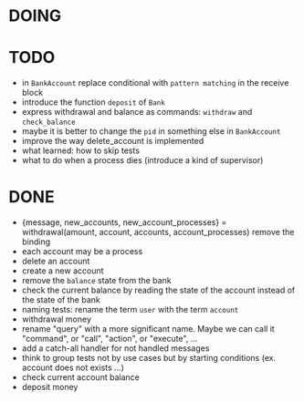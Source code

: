 # DOING

# TODO

* in `BankAccount` replace conditional with `pattern matching` in the receive block
* introduce the function `deposit` of `Bank`
* express withdrawal and balance as commands: `withdraw` and `check_balance`
* maybe it is better to change the `pid` in something else in `BankAccount`
* improve the way delete_account is implemented
* what learned: how to skip tests
* what to do when a process dies (introduce a kind of supervisor)

# DONE

* {message, new_accounts, new_account_processes} = withdrawal(amount, account, accounts, account_processes) remove the binding
* each account may be a process
* delete an account
* create a new account
* remove the `balance` state from the bank
* check the current balance by reading the state of the account instead of the state of the bank
* naming tests: rename the term `user` with the term `account`
* withdrawal money
* rename "query" with a more significant name. Maybe we can call it "command", or "call", "action", or "execute", ...
* add a catch-all handler for not handled messages
* think to group tests not by use cases but by starting conditions (ex. account does not exists ...)
* check current account balance
* deposit money
